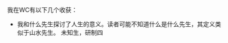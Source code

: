 我在WC有以下几个收获：

- 我和什么先生探讨了人生的意义。读者可能不知道什么是什么先生，其定义类似于山水先生。
未知生，研制四
<!--stackedit_data:
eyJoaXN0b3J5IjpbNzM2NzM5Mzg1XX0=
-->